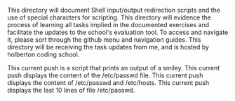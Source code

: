 This directory will document Shell input/output redirection scripts and the use of special characters for scripting. This directory will evidence the process of learning all tasks implied in the documented exercises and facilitate the updates to the school's evaluation tool. To access and navigate it, please sort through the github menu and navigation guides. This directory will be receiving the task updates from me, and is hosted by holberton coding school.

This current push is a script that prints an output of a smiley.
This current push displays the content of the /etc/passwd file.
This current push displays the content of /etc/passwd and /etc/hosts.
This current push displays the last 10 lines of file /etc/passwd.


